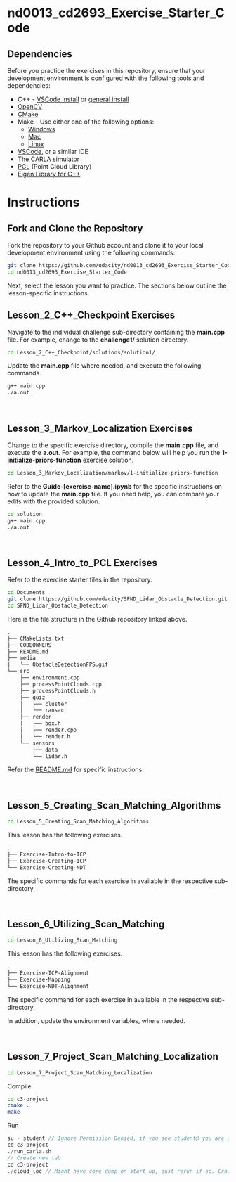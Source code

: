 # nd0013_cd2693_Exercise_Starter_Code

## Dependencies
Before you practice the exercises in this repository, ensure that your development environment is configured with the following tools and dependencies:

- C++ - [VSCode install](https://docs.microsoft.com/en-us/cpp/build/vscpp-step-0-installation) or [general install](https://www.tutorialspoint.com/cplusplus/cpp_environment_setup.htm) 
- [OpenCV](https://docs.opencv.org/4.x/d7/d9f/tutorial_linux_install.html)
- [CMake](https://cmake.org/install/)
- Make - Use either one of the following options:
    - [Windows](http://gnuwin32.sourceforge.net/packages/make.htm)
    - [Mac](https://stackoverflow.com/questions/10265742/how-to-install-make-and-gcc-on-a-mac)
    - [Linux](https://askubuntu.com/questions/161104/how-do-i-install-make)
- [VSCode](https://code.visualstudio.com/download), or a similar IDE
- The [CARLA simulator](https://carla.org/)
- [PCL](https://pointclouds.org/downloads/) (Point Cloud Library)
- [Eigen Library for C++](https://eigen.tuxfamily.org/index.php?title=Main_Page)


# Instructions

## Fork and Clone the Repository
Fork the repository to your Github account and clone it to your local development environment using the following commands:

```bash
git clone https://github.com/udacity/nd0013_cd2693_Exercise_Starter_Code.git
cd nd0013_cd2693_Exercise_Starter_Code
```

Next, select the lesson you want to practice. The sections below outline the lesson-specific instructions.

## Lesson_2_C++_Checkpoint Exercises

Navigate to the individual challenge sub-directory containing the **main.cpp** file. For example, change to the **challenge1/** solution directory.

```bash
cd Lesson_2_C++_Checkpoint/solutions/solution1/
```

Update the **main.cpp** file where needed, and execute the following commands.

```bash
g++ main.cpp
./a.out
```

<br />

## Lesson_3_Markov_Localization Exercises

Change to the specific exercise directory, compile the **main.cpp** file, and execute the **a.out**. For example, the command below will help you run the  **1-initialize-priors-function** exercise solution. 

```bash
cd Lesson_3_Markov_Localization/markov/1-initialize-priors-function
```

Refer to the **Guide-[exercise-name].ipynb** for the specific instructions on how to update the **main.cpp** file. If you need help, you can compare your edits with the provided solution.

```bash
cd solution
g++ main.cpp  
./a.out
```

<br />

## Lesson_4_Intro_to_PCL Exercises

Refer to the exercise starter files in the [](https://github.com/udacity/SFND_Lidar_Obstacle_Detection) repository. 

```bash
cd Documents
git clone https://github.com/udacity/SFND_Lidar_Obstacle_Detection.git
cd SFND_Lidar_Obstacle_Detection
```

Here is the file structure in the Github repository linked above.

```bash
.
├── CMakeLists.txt
├── CODEOWNERS
├── README.md
├── media
│   └── ObstacleDetectionFPS.gif
└── src
    ├── environment.cpp
    ├── processPointClouds.cpp
    ├── processPointClouds.h
    ├── quiz
    │   ├── cluster
    │   └── ransac
    ├── render
    │   ├── box.h
    │   ├── render.cpp
    │   └── render.h
    └── sensors
        ├── data
        └── lidar.h
```
Refer the [README.md](https://github.com/udacity/SFND_Lidar_Obstacle_Detection#readme) for specific instructions. 

<br />

## Lesson_5_Creating_Scan_Matching_Algorithms

```bash
cd Lesson_5_Creating_Scan_Matching_Algorithms
```

This lesson has the following exercises. 

```bash
.
├── Exercise-Intro-to-ICP
├── Exercise-Creating-ICP
└── Exercise-Creating-NDT
```

The specific commands for each exercise in available in the respective sub-directory. 

<br />

## Lesson_6_Utilizing_Scan_Matching

```bash
cd Lesson_6_Utilizing_Scan_Matching
```

This lesson has the following exercises.

```bash
.
├── Exercise-ICP-Alignment
├── Exercise-Mapping
└── Exercise-NDT-Alignment
```

The specific command for each exercise in available in the respective sub-directory. 

In addition, update the environment variables, where needed. 

<br />

## Lesson_7_Project_Scan_Matching_Localization

```bash
cd Lesson_7_Project_Scan_Matching_Localization
```

Compile
```bash
cd c3-project
cmake .
make
```
Run

```java
su - student // Ignore Permission Denied, if you see student@ you are good
cd c3-project
./run_carla.sh
// Create new tab
cd c3-project
./cloud_loc // Might have core dump on start up, just rerun if so. Crash doesn't happen more than a couple of times
``````